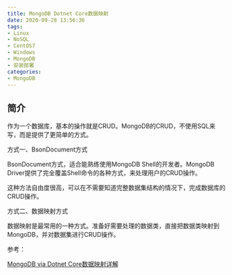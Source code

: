 ```yaml
---
title: MongoDB Dotnet Core数据映射
date: 2020-09-28 13:56:36
tags:
- Linux
- NoSQL
- CentOS7
- Windows
- MongoDB
- 安装部署
categories:
- MongoDB
---
```


## 简介

作为一个数据库，基本的操作就是CRUD。MongoDB的CRUD，不使用SQL来写，而是提供了更简单的方式。

方式一、BsonDocument方式

BsonDocument方式，适合能熟练使用MongoDB Shell的开发者。MongoDB Driver提供了完全覆盖Shell命令的各种方式，来处理用户的CRUD操作。

这种方法自由度很高，可以在不需要知道完整数据集结构的情况下，完成数据库的CRUD操作。

方式二、数据映射方式

数据映射是最常用的一种方式。准备好需要处理的数据类，直接把数据类映射到MongoDB，并对数据集进行CRUD操作。


参考：

[MongoDB via Dotnet Core数据映射详解](https://mp.weixin.qq.com/s/M3zdBDc2ci5xfL-fazTH7A)

